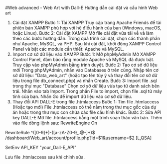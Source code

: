 #Web advanced - Web Art with Dall-E
Hướng dẫn cài đặt và cấu hình Web art
1. Cài đặt XAMPP
Bước 1: Tải XAMPP
Truy cập trang Apache Friends để tải phiên bản XAMPP phù hợp với hệ điều hành của bạn (Windows, macOS, hoặc Linux).
Bước 2: Cài đặt XAMPP
Mở file cài đặt vừa tải về và làm theo các bước hướng dẫn.
Trong quá trình cài đặt, chọn các thành phần như Apache, MySQL, và PHP.
Sau khi cài đặt, khởi động XAMPP Control Panel và bật các module cần thiết: Apache và MySQL.
2. Import cơ sở dữ liệu vào XAMPP
Bước 1: Mở phpMyAdmin
Mở XAMPP Control Panel, đảm bảo rằng module Apache và MySQL đã được bật.
Truy cập vào phpMyAdmin bằng trình duyệt.
Bước 2: Tạo cơ sở dữ liệu mới
Trong phpMyAdmin, nhấn vào Databases ở trên cùng.
Nhập tên cơ sở dữ liệu: "Data_web_art" (hoặc tạo tên tùy ý và thay đổi tên cơ sở dữ liệu trong file db_connect.php) và nhấn Create.
Bước 3: Import file .sql trong thư mục "Database"
Chọn cơ sở dữ liệu vừa tạo từ danh sách bên trái.
Nhấn vào tab Import.
Trong phần File to import, chọn file .sql từ máy tính của bạn.
Nhấn Go để import dữ liệu vào cơ sở dữ liệu.
3. Thay đổi API DALL-E trong file .htmlaccess
Bước 1: Tìm file .htmlaccess (Hoặc tạo mới)
File .htmlaccess có thể nằm trong thư mục gốc của dự án hoặc trong thư mục con chứa các file cấu hình khác.
Bước 2: Sửa API key DALL-E
Mở file .htmlaccess bằng một trình soạn thảo văn bản.
Thêm vào file dòng lệnh sau:
RewriteEngine On

RewriteRule ^([0-9]+)-([a-zA-Z0-9_.@-]+)$ /dashboard/Web_art/account/profile.php?id=$1&username=$2 [L,QSA]

SetEnv API_KEY "your_Dall-E_API"

Lưu file .htmlaccess sau khi chỉnh sửa.
